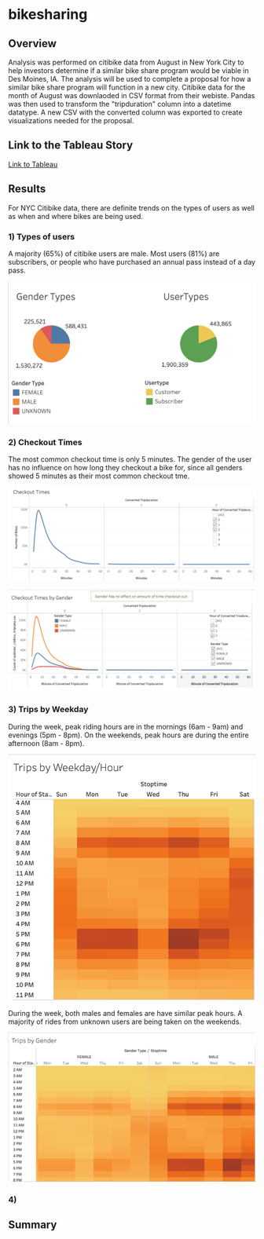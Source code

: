 # bikesharing
## Overview
  Analysis was performed on citibike data from August in New York City to help investors determine if a similar bike share program would be viable in Des Moines, IA. The analysis will be used to complete a proposal for how a similar bike share program will function in a new city. Citibike data for the month of August was downlaoded in CSV format from their webiste. Pandas was then used to transform the "tripduration" column into a datetime datatype. A new CSV with the converted column was exported to create visualizations needed for the proposal.
## Link to the Tableau Story
[Link to Tableau](https://public.tableau.com/shared/QDRMX5QBD?:display_count=n&:origin=viz_share_link)
## Results
  For NYC Citibike data, there are definite trends on the types of users as well as when and where bikes are being used. 
  ### 1) Types of users
 A majority (65%) of citibike users are male. Most users (81%) are subscribers, or people who have purchased an annual pass instead of a day pass. 

![This is an image](https://github.com/dsilvaggio/bikesharing/blob/main/images/Screen%20Shot%202022-05-28%20at%205.10.56%20PM.png)

### 2) Checkout Times
The most common checkout time is only 5 minutes. The gender of the user has no influence on how long they checkout a bike for, since all genders showed 5 minutes as their most common checkout tme. 

![This is an image](https://github.com/dsilvaggio/bikesharing/blob/main/images/Screen%20Shot%202022-05-28%20at%205.14.19%20PM.png)

![This is an image](https://github.com/dsilvaggio/bikesharing/blob/main/images/Screen%20Shot%202022-05-28%20at%205.14.28%20PM.png)

### 3) Trips by Weekday
During the week, peak riding hours are in the mornings (6am - 9am) and evenings (5pm - 8pm). On the weekends, peak hours are during the entire afternoon (8am - 8pm).

![This is an image](https://github.com/dsilvaggio/bikesharing/blob/main/images/Screen%20Shot%202022-05-28%20at%205.19.23%20PM.png)

During the week, both males and females are have similar peak hours. A majority of rides from unknown users are being taken on the weekends. 

![This is an image](https://github.com/dsilvaggio/bikesharing/blob/main/images/Screen%20Shot%202022-05-28%20at%205.22.10%20PM.png)

### 4) 
## Summary
